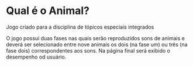 # Qual é o Animal?
Jogo criado para a disciplina de tópicos especiais integrados

O jogo possui duas fases nas quais serão reproduzidos sons de animais e deverá ser selecionado entre nove animais os dois (na fase um) ou três (na fase dois) correspondentes aos sons. Na página final será exibido o desempenho od usuário.
